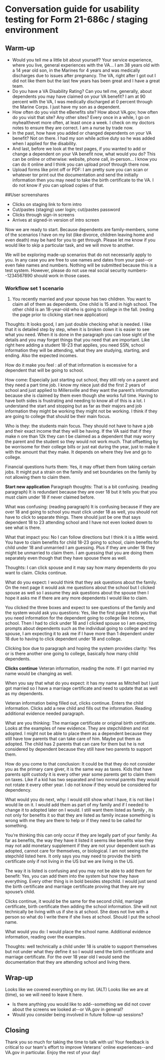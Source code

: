# Conversation guide for usability testing for Form 21-686c / staging environment
## Warm-up
-	Would you tell me a little bit about yourself? Your service experience, where you live, general experiences with the VA... I am 38 years old with a 14 year old son, in the Marines for 4 years and was medically discharges due to issues after pregnancy. The VA, right after I got out I did not like them but the last few years has been great and I have a great team. 
-	Do you have a VA Disability Rating? Can you tell me, generally, about dependents you may have claimed on your VA benefit? I am at 90 percent with the VA, I was medically discharged at 0 percent through the Marine Corps. I just have my son as a dependent. 
-	How often do you visit the eBenefits site? How about VA.gov; how often do you visit that site? Any other sites? Every once in a while, I go on myhealthevet more often, at least once a week. I check on my doctors notes to ensure they are correct. I am a nurse by trade now. 
-	In the past, how have you added or changed dependents on your VA benefit? Not on there. I had my son while active duty so he was added when I applied for the disability. 
-	And last, before we look at the test pages, if you wanted to add or change a dependent on your VA benefit now, what would you do? This can be online or otherwise: website, phone call, in-person... I know you can do it online and I think you can upload proof through there now. 
-	Upload forms like print off or PDF: I am pretty sure you can scan or whatever tor print out the documentation and send the initially information then you may need to take the birth certificate to the VA. I do not know if you can upload copies of that. 

##User screenshares
-	Clicks on staging link to form intro
-	Cut/pastes (staging) user login; cut/pastes password
-	Clicks through sign-in screens
-	Arrives at signed-in version of intro screen

Now we are ready to start. Because dependents are family-members, some of the scenarios I have on my list (like divorce, children leaving home and even death) may be hard for you to get through. Please let me know if you would like to skip a particular task, and we will move to another.

We will be exploring made-up scenarios that do not necessarily apply to you. In any case you are free to use names and dates from your past--or even fake names and numbers. Nothing will be submitted because this is a test system. However, please do not use real social security numbers--1234567890 should work in those cases.

### Workflow set 1 scenario
1.	You recently married and your spouse has two children. You want to claim all of them as dependents. One child is 15 and in high school. The other child is an 18-year-old who is going to college in the fall.
(reding the page prior to clicking start new application)

Thoughts: It looks good, I am just double checking what is needed. I like that it is detailed step by step, when it is broken down it is easier to see what you need. When it is done in the paragraph you can lose sight of the details and you may forget things that you need that are important. Like right here adding a student 18-23 that applies, you need SSN, school information they will be attending, what they are studying, starting, and ending. Also the expected incomes.

How do it make you feel : all of that information is excessive for a dependent that will be going to school.

How come: Especially just starting out school, they still rely on a parent and they need a part time job. I know my niece just did the first 2 years of school and just applied to Millersville and they want the parent’s information because she is claimed by them even though she works full time. Having to have both sides is frustrating and needing to know all of this is a lot. I understand the start and stopping but as far as their majors and job information they might be working they might not be working. I think if they are going to college that should be their main focus.

Who is they: the students main focus. They should not have to have a job and their exact income that they will be having. If the VA said that if they make n ore than 12k they can t be claimed as a dependent that may worry the parent and the student so they would not work much. That offsetting by be worrisome for their college bills or just eat during the year, just to make it with the amount that they make. It depends on where they live and go to college. 

Financial questions hurts them: Yes, it may offset them from taking certain jobs. It might put a strain on the family and set boundaries on the family by not allowing them to claim them.

**Start new application**
Paragraph thoughts: That is a bit confusing. (reading paragraph) It is redundant because they are over 18 but it tells you that you must claim under 18 if never claimed before.

What was confusing: (reading paragraph) It is confusing because if they are over 18 and going to school you must click under 18 as well, you should not have to click to separate things. There should just be one that says dependent 18 to 23 attending school and I have not even looked down to see what is there. 

What that impact you: No I can follow directions but I think it is a little weird. You have to claim benefits for child 18-23 going to school, claim benefits for child under 18 and unmarried I am guessing. Plus if they are under 18 they might be unmarried to claim them.
I am guessing that you are doing them separately even though that they have spouse there as well.

Thoughts: I can click spouse and it may say how many dependents do you want to claim. Clicks continue.

What do you expect: I would think that they ask questions about the family. On the next page it would ask me questions about the school but I clicked spouse as well so I assume they ask questions about the spouse then I hope it asks me if there are any more dependents I would like to claim. 

You clicked the three boxes and expect to see questions of the family and the system would ask you questions: Yes, like the first page it tells you that you need information for the dependent going to college like income, school. Then I had to click under 18 and I clicked spouse so I am expecting prompts about dependents such as the individual going to college and my spouse, I am expecting it to ask me if I have more than 1 dependent under 18 due to having to click dependent under 18 and college. 

Clicking box due to paragraph and hoping the system provides clarity: Yes or is there another one going to college, basically how many child dependents. 

**Clicks continue**
Veteran information, reading the note. If I got married my name would be changing as well. 

When you say that what do you expect: it has my name as Mitchell but I just got married so I have a marriage certificate and need to update that as well as my dependents. 

Veteran information being filled out, clicks continue. Enters the child information. Clicks add a new child and fills out the information. Reading additional evidence needed paragraph.

What are you thinking: The marriage certificate or original birth certificate. Looks at the examples of new evidence. They are stepchildren and not adopted. I might not be able to place them as a dependent because they still have tow parents that can take care of him. Maybe put them as adopted. The child has 2 parents that can care for them but he is not considered by dependent because they still have two parents to support them. 

How do you come to that conclusion: It could be that they do not consider you as the primary care giver, it is the same way as taxes. Kids that have parents split custody it is every other year some parents get to claim them on taxes. Like if a kid has two separated and two normal parents they would not rotate it every other year. I do not know if they would be considered for dependency.  

What would you do next, why: I would still show what I have, it is not like I would lie on it. I would add them as part of my family and if I needed to change it to adopted later on I would. I still want them listed as family , its not only for benefits it so that they are listed as family incase something is wrong with me they are there to help or if they need to be called for something. 

You’re thinking this can only occur if they are legally part of your family: As far as benefits, the way they have it listed it seems like benefits wise they may not add monetary supplement if they are not your dependent such as adopted, cannot care for themselves, or biological. I am not seeing the stepchild listed here. It only says you may need to provide the birth certificate only if not living in the US but we are living in the US.

The way it is listed is confusing and you may not be able to add them for benefit: Yes,  you can add them into the system but how they have everything. Every other thing is in bold besides stepchild. I would just send the birth certificate and marriage certificate proving that they are my spouse’s child. 

Clicks continue, it would be the same for the second child, marriage certificate, birth certificate then adding the school information. She will not technically be living with us if she is at school. She does not live with a person so what do I write there if she lives at school. Should I put the school name.

What would you do: I would place the school name. Additional evidence information, reading over the examples.

Thoughts: well technically a child under 18 is unable to support themselves but not under what they define it so I would send the birth certificate and marriage certificate. For the over 18 year old I would send the documentation that they are attending school and living there. 

## Wrap-up
Looks like we covered everything on my list. (ALT) Looks like we are at (time), so we will need to leave it here.
-	Is there anything you would like to add--something we did not cover about the screens we looked at--or VA.gov in general?
-	Would you consider being involved in future follow-up sessions?

## Closing
Thank you so much for taking the time to talk with us! Your feedback is critical to our team's effort to improve Veterans' online experiences--and VA.gov in particular. Enjoy the rest of your day!

